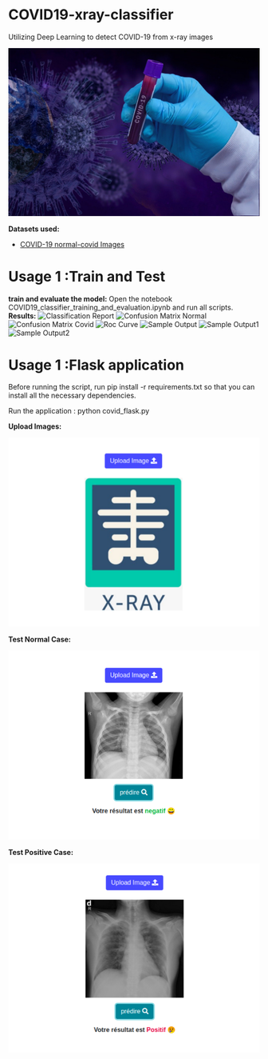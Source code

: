 # COVID19-xray-classifier

Utilizing Deep Learning to detect COVID-19 from x-ray images

![Intro figure](https://github.com/GuesmiAbd/detect_covid_flask/blob/main/images/covidlog.jpg)

**Datasets used:** 

- [COVID-19 normal-covid Images]()

# Usage 1 :Train and Test
**train and evaluate the model:** 
Open the notebook COVID19_classifier_training_and_evaluation.ipynb and run all scripts.
**Results:**
![Classification Report]()
![Confusion Matrix Normal]()
![Confusion Matrix Covid]()
![Roc Curve]()
![Sample Output]()
![Sample Output1]()
![Sample Output2]()

# Usage 1 :Flask application
Before running the script, run pip install -r requirements.txt so that you can install all the necessary dependencies.

Run the application : python covid_flask.py


**Upload Images:**

![Intro figure](https://github.com/GuesmiAbd/detect_covid_flask/blob/main/images/upload.png)

**Test Normal Case:**

![Intro figure](https://github.com/GuesmiAbd/detect_covid_flask/blob/main/images/normal.png)

**Test Positive Case:**

![Intro figure](https://github.com/GuesmiAbd/detect_covid_flask/blob/main/images/covid.png)
